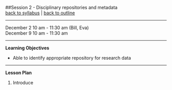 ##Session 2 - Disciplinary repositories and metadata  
[back to syllabus](../syllabus.md) | [back to outline](../session02.md)

---

December 2 10 am - 11:30 am  (Bill, Eva)  
December 9 10 am - 11:30 am

---

**Learning Objectives**  
- Able to identify appropriate repository for research data

---

**Lesson Plan**  

1. Introduce 
